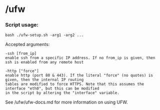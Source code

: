 
# /ufw

### Script usage: 

    bash ./ufw-setup.sh -arg1 -arg2 ...

Accepted arguments: 

    -ssh [from_ip]
    enable ssh from a specific IP address. If no from_ip is given, then ssh is enabled from any remote host

    -http ["force"]
    enable http (port 80 & 443). If the literal "force" (no quotes) is given, then the internal IP routing 
    tables are modified to force HTTPS. Note that this assumes the interface "eth0", but this can be modified 
    in the script by altering the "interface" variable.

See /ufw/ufw-docs.md for more information on using UFW.